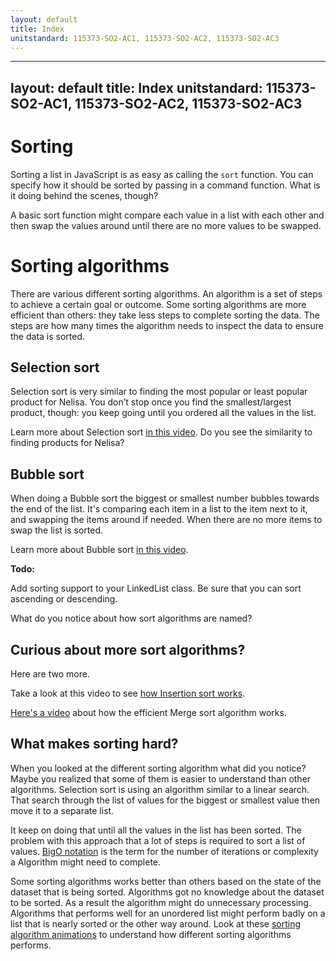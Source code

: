 ```yaml
---
layout: default
title: Index
unitstandard: 115373-SO2-AC1, 115373-SO2-AC2, 115373-SO2-AC3
---
```


---
layout: default
title: Index
unitstandard: 115373-SO2-AC1, 115373-SO2-AC2, 115373-SO2-AC3
---

# Sorting

Sorting a list in JavaScript is as easy as calling the `sort` function. You can specify how it should be sorted by passing in a command function. What is it doing behind the scenes, though?

A basic sort function might compare each value in a list with each other and then swap the values around until there are no more values to be swapped.

# Sorting algorithms

There are various different sorting algorithms. An algorithm is a set of steps to achieve a certain goal or outcome. Some sorting algorithms are more efficient than others: they take less steps to complete sorting the data. The steps are how many times the algorithm needs to inspect the data to ensure the data is sorted.

## Selection sort

Selection sort is very similar to finding the most popular or least popular product for Nelisa. You don’t stop once you find the smallest/largest product, though: you keep going until you ordered all the values in the list.

Learn more about Selection sort [in this video](https://www.youtube.com/watch?v=f8hXR_Hvybo). Do you see the similarity to finding products for Nelisa?

## Bubble sort

When doing a Bubble sort the biggest or smallest number bubbles towards the end of the list. It's comparing each item in a list to the item next to it, and swapping the items around if needed. When there are no more items to swap the list is sorted.

Learn more about Bubble sort [in this video](https://www.youtube.com/watch?v=Ui97-_n5xjo).

**Todo:**

Add sorting support to your LinkedList class. Be sure that you can sort ascending or descending.

What do you notice about how sort algorithms are named?

## Curious about more sort algorithms?

Here are two more.

Take a look at this video to see [how Insertion sort works](https://www.youtube.com/watch?v=DFG-XuyPYUQ).

[Here's a video](https://www.youtube.com/watch?v=f8hXR_Hvybo) about how the efficient Merge sort algorithm works.


## What makes sorting hard?

When you looked at the different sorting algorithm what did you notice? Maybe you realized that some of them is easier to understand than other algorithms. Selection sort is using an algorithm similar to a linear search. That search through the list of values for the biggest or smallest value then move it to a separate list.

It keep on doing that until all the values in the list has been sorted. The problem with this approach that a lot of steps is required to sort a list of values. [BigO notation](https://justin.abrah.ms/computer-science/big-o-notation-explained.html) is the term for the number of iterations or complexity a Algorithm might need to complete.

Some sorting algorithms works better than others based on the state of the dataset that is being sorted. Algorithms got no knowledge about the dataset to be sorted. As a result the algorithm might do unnecessary processing. Algorithms that performs well for an unordered list might perform badly on a list that is nearly sorted or the other way around. Look at these [sorting algorithm animations](https://www.toptal.com/developers/sorting-algorithms) to understand how different sorting algorithms performs.
